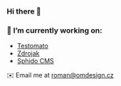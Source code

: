 ### Hi there 👋

### 🔭 I’m currently working on:

- [Testomato](https://www.testomato.com/)
- [Zdrojak](https://www.zdrojak.cz/)
- [Sphido CMS](https://sphido.org/)

✉️ Email me at [roman@omdesign.cz](mailto:roman@omdesign.cz)
